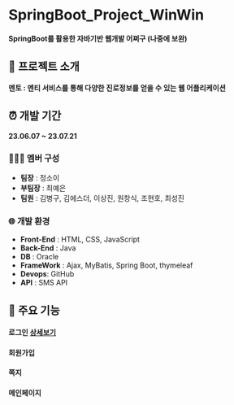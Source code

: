 # SpringBoot_Project_WinWin
**SpringBoot를 활용한 자바기반 웹개발 어쩌구 (나중에 보완)**

## 📢 프로젝트 소개
**멘토 : 멘티 서비스를 통해 다양한 진로정보를 얻을 수 있는 웹 어플리케이션**

## ⏰ 개발 기간
**23.06.07 ~ 23.07.21**

### 👩‍👧‍👦 멤버 구성
- **팀장** : 정소이
- **부팀장** : 최예은
- **팀원** : 김병구, 김에스더, 이상진, 원창식, 조현호, 최성진

### 🌐 개발 환경
- **Front-End** : HTML, CSS, JavaScript
- **Back-End** : Java
- **DB** : Oracle
- **FrameWork** : Ajax, MyBatis, Spring Boot, thymeleaf
- **Devops**: GitHub
- **API** : SMS API

## 📌 주요 기능
#### 로그인 [상세보기](https://github.com/jung-so-e/winwin.wiki.git")
#### 회원가입
#### 쪽지
#### 메인페이지
